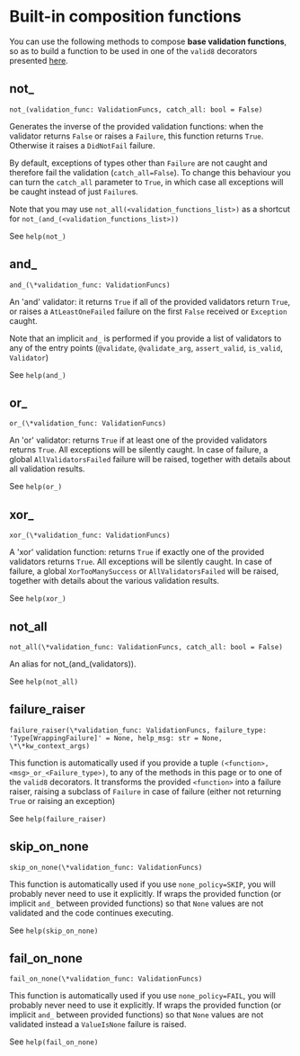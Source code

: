 # Built-in composition functions

You can use the following methods to compose **base validation functions**, so as to build a function to be used in one of the `valid8` decorators presented [here](./index).


## not_

`not_(validation_func: ValidationFuncs, catch_all: bool = False)`

Generates the inverse of the provided validation functions: when the validator returns `False` or raises a `Failure`, this function returns `True`. Otherwise it raises a `DidNotFail` failure.

By default, exceptions of types other than `Failure` are not caught and therefore fail the validation (`catch_all=False`). To change this behaviour you can turn the `catch_all` parameter to `True`, in which case all exceptions will be caught instead of just `Failure`s.

Note that you may use `not_all(<validation_functions_list>)` as a shortcut for `not_(and_(<validation_functions_list>))`

See `help(not_)`

## and_

`and_(\*validation_func: ValidationFuncs)`

An 'and' validator: it returns `True` if all of the provided validators return `True`, or raises a `AtLeastOneFailed` failure on the first `False` received or `Exception` caught.

Note that an implicit `and_` is performed if you provide a list of validators to any of the entry points (`@validate`, `@validate_arg`, `assert_valid`, `is_valid`, `Validator`)
    
See `help(and_)`

## or_

`or_(\*validation_func: ValidationFuncs)`

An 'or' validator: returns `True` if at least one of the provided validators returns `True`. All exceptions will be silently caught. In case of failure, a global `AllValidatorsFailed` failure will be raised, together with details about all validation results.

See `help(or_)`

## xor_

`xor_(\*validation_func: ValidationFuncs)`

A 'xor' validation function: returns `True` if exactly one of the provided validators returns `True`. All exceptions will be silently caught. In case of failure, a global `XorTooManySuccess` or `AllValidatorsFailed` will be raised, together with details about the various validation results.

See `help(xor_)`

## not_all

`not_all(\*validation_func: ValidationFuncs, catch_all: bool = False)`

An alias for not_(and_(validators)).

See `help(not_all)`

## failure_raiser

`failure_raiser(\*validation_func: ValidationFuncs, failure_type: 'Type[WrappingFailure]' = None, help_msg: str = None, \*\*kw_context_args)`

This function is automatically used if you provide a tuple `(<function>, <msg>_or_<Failure_type>)`, to any of the methods in this page or to one of the `valid8` decorators. It transforms the provided `<function>` into a failure raiser, raising a subclass of `Failure` in case of failure (either not returning `True` or raising an exception)

See `help(failure_raiser)`

## skip_on_none

`skip_on_none(\*validation_func: ValidationFuncs)`

This function is automatically used if you use `none_policy=SKIP`, you will probably never need to use it explicitly. If wraps the provided function (or implicit `and_` between provided functions) so that `None` values are not validated and the code continues executing.

See `help(skip_on_none)`

## fail_on_none

`fail_on_none(\*validation_func: ValidationFuncs)`

This function is automatically used if you use `none_policy=FAIL`, you will probably never need to use it explicitly.  If wraps the provided function (or implicit `and_` between provided functions) so that `None` values are not validated instead a `ValueIsNone` failure is raised.

See `help(fail_on_none)`
